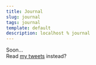 ```yaml
---
title: Journal
slug: journal
tags: journal
template: default
description: localhost % journal
---
```


Soon...<br />
Read [my tweets](https://twitter.com/LeslieOA) instead?